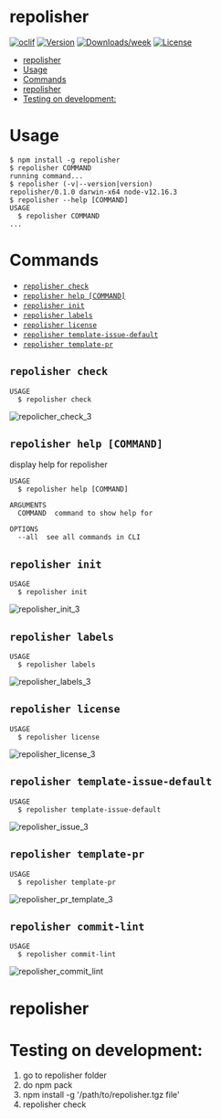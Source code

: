 # repolisher

[![oclif](https://img.shields.io/badge/cli-oclif-brightgreen.svg)](https://oclif.io)
[![Version](https://img.shields.io/npm/v/repolisher.svg)](https://npmjs.org/package/repolisher)
[![Downloads/week](https://img.shields.io/npm/dw/repolisher.svg)](https://npmjs.org/package/repolisher)
[![License](https://img.shields.io/npm/l/repolisher.svg)](https://github.com/RobertMrowiec/repolisher/blob/master/package.json)

<!-- toc -->
* [repolisher](#repolisher)
* [Usage](#usage)
* [Commands](#commands)
* [repolisher](#repolisher-1)
* [Testing on development:](#testing-on-development)
<!-- tocstop -->

# Usage

<!-- usage -->
```sh-session
$ npm install -g repolisher
$ repolisher COMMAND
running command...
$ repolisher (-v|--version|version)
repolisher/0.1.0 darwin-x64 node-v12.16.3
$ repolisher --help [COMMAND]
USAGE
  $ repolisher COMMAND
...
```
<!-- usagestop -->

# Commands

<!-- commands -->
* [`repolisher check`](#repolisher-check)
* [`repolisher help [COMMAND]`](#repolisher-help-command)
* [`repolisher init`](#repolisher-init)
* [`repolisher labels`](#repolisher-labels)
* [`repolisher license`](#repolisher-license)
* [`repolisher template-issue-default`](#repolisher-template-issue-default)
* [`repolisher template-pr`](#repolisher-template-pr)

## `repolisher check`

```
USAGE
  $ repolisher check
```
![repolicher_check_3](https://user-images.githubusercontent.com/48966657/88813500-4aa98500-d1b9-11ea-9ffa-bf8e6a509814.gif)

## `repolisher help [COMMAND]`

display help for repolisher

```
USAGE
  $ repolisher help [COMMAND]

ARGUMENTS
  COMMAND  command to show help for

OPTIONS
  --all  see all commands in CLI
```

## `repolisher init`

```
USAGE
  $ repolisher init
```
![repolisher_init_3](https://user-images.githubusercontent.com/48966657/88813504-4d0bdf00-d1b9-11ea-9b62-5a619ced3973.gif)

## `repolisher labels`

```
USAGE
  $ repolisher labels
```
![repolisher_labels_3](https://user-images.githubusercontent.com/48966657/88812893-8728b100-d1b8-11ea-87aa-cd6ec51d6c7a.gif)

## `repolisher license`

```
USAGE
  $ repolisher license
```

![repolisher_license_3](https://user-images.githubusercontent.com/48966657/88812900-8a23a180-d1b8-11ea-8938-ac30d83b0f74.gif)

## `repolisher template-issue-default`

```
USAGE
  $ repolisher template-issue-default
```

![repolisher_issue_3](https://user-images.githubusercontent.com/48966657/88812917-90198280-d1b8-11ea-9857-918b9db52148.gif)

## `repolisher template-pr`

```
USAGE
  $ repolisher template-pr
```

![repolisher_pr_template_3](https://user-images.githubusercontent.com/48966657/88812908-8c85fb80-d1b8-11ea-809a-819cfe6ecdae.gif)

## `repolisher commit-lint`

```
USAGE
  $ repolisher commit-lint
```

![repolisher_commit_lint](https://user-images.githubusercontent.com/25669684/100544384-921e4b80-3255-11eb-9653-3c6f540a2077.gif)
<!-- commandsstop -->

# repolisher

# Testing on development:

1. go to repolisher folder
2. do npm pack
3. npm install -g '/path/to/repolisher.tgz file'
4. repolisher check
